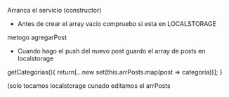 Arranca el servicio (constructor)

- Antes de crear el array vacio compruebo si esta en LOCALSTORAGE

metogo agregarPost

- Cuando hago el push del nuevo post guardo el array de posts en localstorage

getCategorias(){
    return[...new set(this.arrPosts.map(post => categoria))];
}

(solo tocamos localstorage cunado editamos el arrPosts